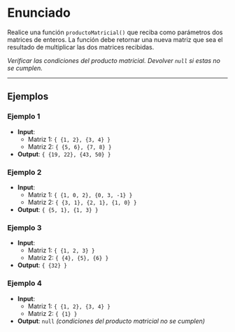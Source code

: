 # Enunciado

Realice una función `productoMatricial()` que reciba como parámetros dos matrices de enteros.
La función debe retornar una nueva matriz que sea el resultado de multiplicar las dos matrices
recibidas.

_Verificar las condiciones del producto matricial. Devolver `null` si estas no se cumplen._

---

## Ejemplos

### Ejemplo 1
- **Input**:
  - Matriz 1: `{ {1, 2}, {3, 4} }`
  - Matriz 2: `{ {5, 6}, {7, 8} }`
- **Output**: `{ {19, 22}, {43, 50} }`

### Ejemplo 2
- **Input**:
  - Matriz 1: `{ {1, 0, 2}, {0, 3, -1} }`
  - Matriz 2: `{ {3, 1}, {2, 1}, {1, 0} }`
- **Output**: `{ {5, 1}, {1, 3} }`

### Ejemplo 3
- **Input**:
  - Matriz 1: `{ {1, 2, 3} }`
  - Matriz 2: `{ {4}, {5}, {6} }`
- **Output**: `{ {32} }`

### Ejemplo 4
- **Input**:
  - Matriz 1: `{ {1, 2}, {3, 4} }`
  - Matriz 2: `{ {1} }`
- **Output**: `null` _(condiciones del producto matricial no se cumplen)_
